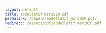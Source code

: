 ```yaml
---
layout: default
title: abdellatif_msr2020.pdf
permalink: /papers/abdellatif_msr2020.pdf/
redirect: /assets/pdf/abdellatif_msr2020.pdf
---
```

